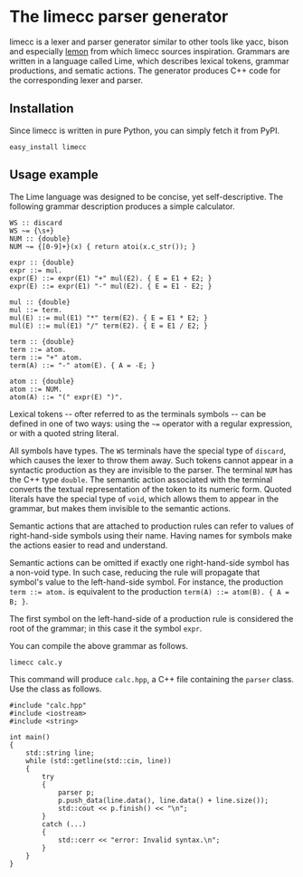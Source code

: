 The limecc parser generator
===========================

limecc is a lexer and parser generator similar to other tools like yacc, bison and especially [lemon][1] from which limecc sources inspiration. Grammars are written in a language called Lime, which describes lexical tokens, grammar productions, and sematic actions. The generator produces C++ code for the corresponding lexer and parser.

Installation
------------

Since limecc is written in pure Python, you can simply fetch it from PyPI.

    easy_install limecc

Usage example
-------------

The Lime language was designed to be concise, yet self-descriptive. The following grammar description produces a simple calculator.

    WS :: discard
    WS ~= {\s+}
    NUM :: {double}
    NUM ~= {[0-9]+}(x) { return atoi(x.c_str()); }

    expr :: {double}
    expr ::= mul.
    expr(E) ::= expr(E1) "+" mul(E2). { E = E1 + E2; }
    expr(E) ::= expr(E1) "-" mul(E2). { E = E1 - E2; }

    mul :: {double}
    mul ::= term.
    mul(E) ::= mul(E1) "*" term(E2). { E = E1 * E2; }
    mul(E) ::= mul(E1) "/" term(E2). { E = E1 / E2; }

    term :: {double}
    term ::= atom.
    term ::= "+" atom.
    term(A) ::= "-" atom(E). { A = -E; }

    atom :: {double}
    atom ::= NUM.
    atom(A) ::= "(" expr(E) ")".

Lexical tokens -- ofter referred to as the terminals symbols -- can be defined in one of two ways: using the `~=` operator with a regular expression, or with a quoted string literal.

All symbols have types. The `WS` terminals have the special type of `discard`, which causes the lexer to throw them away. Such tokens cannot appear in a syntactic production as they are invisible to the parser. The terminal `NUM` has the C++ type `double`. The semantic action associated with the terminal converts the textual representation of the token to its numeric form. Quoted literals have the special type of `void`, which allows them to appear in the grammar, but makes them invisible to the semantic actions.

Semantic actions that are attached to production rules can refer to values of right-hand-side symbols using their name. Having names for symbols make the actions easier to read and understand.

Semantic actions can be omitted if exactly one right-hand-side symbol has a non-void type. In such case, reducing the rule will propagate that symbol's value to the left-hand-side symbol. For instance, the production `term ::= atom.` is equivalent to the production `term(A) ::= atom(B). { A = B; }`.

The first symbol on the left-hand-side of a production rule is considered the root of the grammar; in this case it the symbol `expr`.

You can compile the above grammar as follows.

    limecc calc.y

This command will produce `calc.hpp`, a C++ file containing the `parser` class. Use the class as follows.

    #include "calc.hpp"
    #include <iostream>
    #include <string>

    int main()
    {
        std::string line;
        while (std::getline(std::cin, line))
        {
            try
            {
                parser p;
                p.push_data(line.data(), line.data() + line.size());
                std::cout << p.finish() << "\n";
            }
            catch (...)
            {
                std::cerr << "error: Invalid syntax.\n";
            }
        }
    }

  [1]: http://www.sqlite.org/src/doc/trunk/doc/lemon.html
  [2]: ./docs/grammar.md
